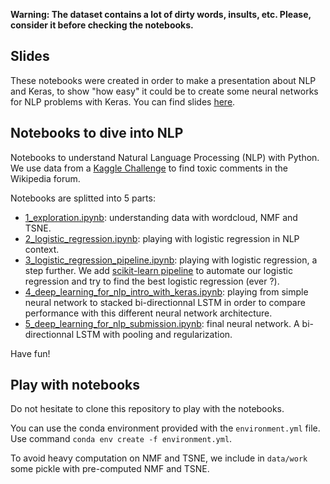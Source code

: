 **Warning: The dataset contains a lot of dirty words, insults, etc. Please, consider it before checking the notebooks.**

## Slides

These notebooks were created in order to make a presentation about NLP and Keras, to show "how easy" it could be to create some neural networks for NLP problems with Keras. You can find slides [here](https://thomas-chauvet.github.io/kaggle_toxic_comment_classification/presentation/easy-nlp-with-keras.html#1).

## Notebooks to dive into NLP

Notebooks to understand Natural Language Processing (NLP) with Python. We use data from a [Kaggle Challenge](https://www.kaggle.com/c/jigsaw-toxic-comment-classification-challenge) to find toxic comments in the Wikipedia forum.

Notebooks are splitted into 5 parts:

- [1_exploration.ipynb](https://github.com/thomas-chauvet/kaggle_toxic_comment_classification/blob/master/notebooks/1_exploration.ipynb): understanding data with wordcloud, NMF and TSNE.
- [2_logistic_regression.ipynb](https://github.com/thomas-chauvet/kaggle_toxic_comment_classification/blob/master/notebooks/2_logistic_regression.ipynb): playing with logistic regression in NLP context.
- [3_logistic_regression_pipeline.ipynb](https://github.com/thomas-chauvet/kaggle_toxic_comment_classification/blob/master/notebooks/3_logistic_regression_pipeline.ipynb): playing with logistic regression, a step further. We add [scikit-learn pipeline](https://scikit-learn.org/stable/tutorial/statistical_inference/putting_together.html) to automate our logistic regression and try to find the best logistic regression (ever ?).
- [4_deep_learning_for_nlp_intro_with_keras.ipynb](https://github.com/thomas-chauvet/kaggle_toxic_comment_classification/blob/master/notebooks/4_deep_learning_for_nlp_intro_with_keras.ipynb): playing from simple neural network to stacked bi-directionnal LSTM in order to compare performance with this different neural network architecture.
- [5_deep_learning_for_nlp_submission.ipynb](https://github.com/thomas-chauvet/kaggle_toxic_comment_classification/blob/master/notebooks/5_deep_learning_for_nlp_submission.ipynb): final neural network. A bi-directionnal LSTM with pooling and regularization.

Have fun!

## Play with notebooks

Do not hesitate to clone this repository to play with the notebooks.

You can use the conda environment provided with the `environment.yml` file. Use command `conda env create -f environment.yml`.

To avoid heavy computation on NMF and TSNE, we include in `data/work` some pickle with pre-computed NMF and TSNE.
